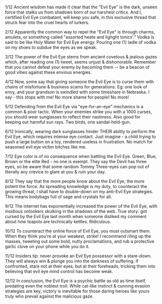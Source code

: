 1/12 Ancient wisdom has made it clear that the "Evil Eye" is the dark, unseen force that stalks us from shadows born of our harshest critics. And I, certified Evil Eye combatant, will keep you safe, in this exclusive thread that struck fear into the cruel hearts of lurkers.

2/12 Apparently the common way to repel the "Evil Eye" is through charms, amulets, or something called "assorted heate and lighght tonics'." Vodka is said to be like Holy Water for Evil Eye energy. Pouring one (1) ladle of vodka on my shoes to subdue the eyes as we speak.

3/12 The power of the Evil Eye stems from ancient covetous & jealous gazes which, after reading one (1) tweet, seems unjust & dishonorable. Remember that you cannot defeat your enemy by becoming them -- be a beacon of good vibes against these envious energies.

4/12 Now, some say that giving someone the Evil Eye is to curse them with chains of misfortune & business scams for generations. Eg: one look of envy, and your grandson is swindled with some timeshare in Nebraska. I say - this stops with me! No more shame for people! No more!

5/12 Defending from the Evil Eye via "eye-for-an-eye" mechanics is a common & poor tactic. When your enemies strike you with a 1000 curses, you should wear sunglasses to reflect their nastiness. Also good for keeping out harmful sun rays. Two birds, one sandal-held-gun.

6/12 Ironically, wearing dark sunglasses hinder THEIR ability to perform the Evil Eye, which requires intense eye contact. Just imagine - a child trying to push a large button on a toy, rendered useless in frustration. No match for seasoned evil eye victim bitches like me.

7/12 Eye color is of no consequence when battling the Evil Eye. Green, Blue, Brown or the elite Red - no one is exempt. They say the Devil has three eyes, so be aware that some random Tommy Three-eyes can pop out of literally any crevice to glare at you & ruin your day.

8/12 They say that the more people know about the Evil Eye, the more potent the force. As spreading knowledge is my duty, to counteract the growing threat, I shall have to double-down on my anti-Evil Eye strategies. This means bodybags full of sage and crystals for all.

9/12 The internet has exponentially increased the power of the Evil Eye, with insidious onlookers skulking in the shadows of the web. True story: got cursed by the Evil Eye last month when someone disliked my comment about how teapots are technically kettles. Ridiculous.

10/12 To counteract the online force of Evil Eye, you must outsmart them. When they think you're at your weakest, strike! I recommend riling up the masses, tweeting out some bold, nutty proclamations, and rub a protective garlic clove on your phone while you do it.

11/12 Insiders tip: never provoke an Evil Eye possessor with a stare-down. They will always win & plunge you into the darkness of suffering. If confronted, stare not at their eyes, but at their foreheads, tricking them into believing that evil eye mind control has become weak.

12/12 In conclusion, the Evil Eye is a psychic battle as old as time itself, predating even the noblest troll. While cat-like instinct & cunning evasion strategies are key, victory is inevitable for those daring heroes like yours truly who prevail against the malicious gaze.